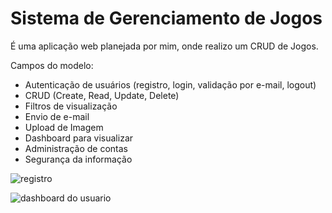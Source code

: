 # Sistema de Gerenciamento de Jogos

É uma aplicação web planejada por mim, onde realizo um CRUD de Jogos.

Campos do modelo:
- Autenticação de usuários (registro, login, validação por e-mail, logout) 
- CRUD (Create, Read, Update, Delete) 
- Filtros de visualização 
- Envio de e-mail 
- Upload de Imagem 
- Dashboard para visualizar 
- Administração de contas 
- Segurança da informação

![registro](https://github.com/user-attachments/assets/3558f6f2-7a35-40ba-bed0-6e153b5901ad)

![dashboard do usuario](https://github.com/user-attachments/assets/f7a04e37-69d2-49bd-b0d5-503079840238)
